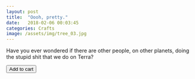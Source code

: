 ```yaml
---
layout: post
title:  "Oooh, pretty."
date:   2018-02-06 00:03:45
categories: Crafts
image: /assets/img/tree_03.jpg
---
```


<p>Have you ever wondered if there are other people, on other planets, doing the stupid shit that we do on Terra?</p>

<button type="button" class="snipcart-add-item"
 data-item-name="Tree 3"
 data-item-price="50.00"
 data-item-id="03"
 data-item-url="https://snipcart.com/crafts">
  Add to cart
</button>
